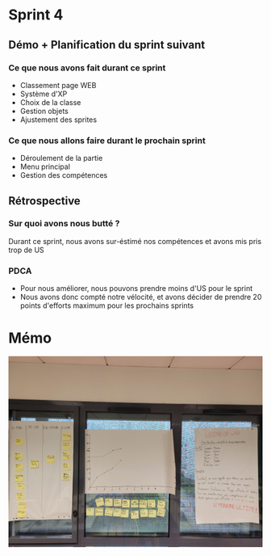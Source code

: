 # Sprint 4

## Démo + Planification du sprint suivant

### Ce que nous avons fait durant ce sprint

- Classement page WEB
- Système d'XP
- Choix de la classe
- Gestion objets
- Ajustement des sprites

### Ce que nous allons faire durant le prochain sprint

- Déroulement de la partie
- Menu principal
- Gestion des compétences


## Rétrospective

### Sur quoi avons nous butté ?

Durant ce sprint, nous avons sur-éstimé nos compétences et avons mis pris trop de US

### PDCA

* Pour nous améliorer, nous pouvons prendre moins d'US pour le sprint
* Nous avons donc compté notre vélocité, et avons décider de prendre 20 points d'efforts maximum pour les prochains sprints

# Mémo
![presentation](doc/sprint-4/radiateur.jpg)
